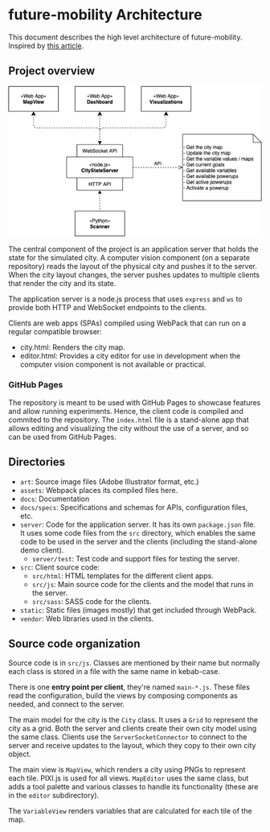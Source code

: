 # future-mobility Architecture

This document describes the high level architecture of future-mobility. Inspired by [this article](https://matklad.github.io//2021/02/06/ARCHITECTURE.md.html).

## Project overview

![](docs/architecture.png)

The central component of the project is an application server that holds the state for the simulated
city. A computer vision component (on a separate repository) reads the layout of the physical city
and pushes it to the server. When the city layout changes, the server pushes updates to multiple 
clients that render the city and its state.

The application server is a node.js process that uses `express` and `ws` to provide both HTTP and
WebSocket endpoints to the clients.

Clients are web apps (SPAs) compiled using WebPack that can run on a regular compatible browser:

- city.html: Renders the city map.
- editor.html: Provides a city editor for use in development when the computer vision component is
  not available or practical.

### GitHub Pages

The repository is meant to be used with GitHub Pages to showcase features and allow running 
experiments. Hence, the client code is compiled and commited to the repository. The `index.html`
file is a stand-alone app that allows editing and visualizing the city without the use of a server,
and so can be used from GitHub Pages.

## Directories

- `art`: Source image files (Adobe Illustrator format, etc.)
- `assets`: Webpack places its compiled files here.
- `docs`: Documentation
- `docs/specs`: Specifications and schemas for APIs, configuration files, etc.
- `server`: Code for the application server. It has its own `package.json` file. It uses some code
  files from the `src` directory, which enables the same code to be used in the server and the 
  clients (including the stand-alone demo client).
  - `server/test`: Test code and support files for testing the server.
- `src`: Client source code:
  - `src/html`: HTML templates for the different client apps.
  - `src/js`: Main source code for the clients and the model that runs in the server.
  - `src/sass`: SASS code for the clients.
- `static`: Static files (images mostly) that get included through WebPack.
- `vendor`: Web libraries used in the clients.

## Source code organization

Source code is in `src/js`. Classes are mentioned by their name but normally each class is stored
in a file with the same name in kebab-case.

There is one  **entry point per client**, they're named `main-*.js`. These files read the 
configuration, build the views by composing components as needed, and connect to the server.

The main model for the city is the `City` class. It uses a `Grid` to represent the city as a grid.
Both the server and clients create their own city model using the same class. Clients use the
`ServerSocketConnector` to connect to the server and receive updates to the layout, which they 
copy to their own city object.

The main view is `MapView`, which renders a city using PNGs to represent each tile. PIXI.js is
used for all views. `MapEditor` uses the same class, but adds a tool palette and various classes
to handle its functionality (these are in the `editor` subdirectory).

The `VariableView` renders variables that are calculated for each tile of the map.
